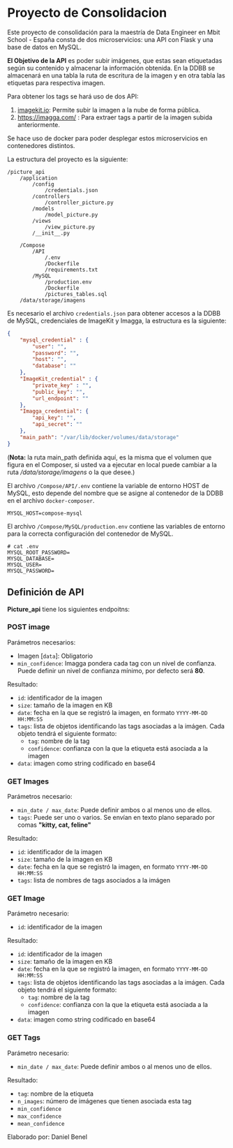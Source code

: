 # Proyecto de Consolidacion

Este proyecto de consolidación para la maestría de Data Engineer en Mbit School - España consta de dos microservicios: una API con Flask y una base de datos en MySQL.

**El Objetivo de la API** es poder subir imágenes, que estas sean etiquetadas según su contenido y almacenar la información obtenida. En la DDBB se almacenará en una tabla la ruta de escritura de la imagen y en otra tabla las etiquetas para respectiva imagen.

Para obtener los tags se hará uso de dos API:
1. [imagekit.io](https://docs.imagekit.io/api-reference/upload-file-api/server-side-file-upload#uploading-base64-encoded-file-with-some-tags): Permite subir la imagen a la nube de forma pública.
2. https://imagga.com/ : Para extraer tags a partir de la imagen subida anteriormente.

Se hace uso de docker para poder desplegar estos microservicios en contenedores distintos.

La estructura del proyecto es la siguiente:

```
/picture_api
    /application
        /config
            /credentials.json
        /controllers
            /controller_picture.py
        /models
            /model_picture.py
        /views
            /view_picture.py
        /__init__.py

    /Compose
        /API
            /.env
            /Dockerfile
            /requirements.txt
        /MySQL
            /production.env
            /Dockerfile
            /pictures_tables.sql
    /data/storage/imagens

```

Es necesario el archivo `credentials.json` para obtener accesos a la DDBB de MySQL, credenciales de ImageKit y Imagga, la estructura es la siguiente:

```json
{
    "mysql_credential" : {
        "user": "",
        "password": "",
        "host": "",
        "database": ""
    },
    "ImageKit_credential" : {
        "private_key" : "",
        "public_key": "",
        "url_endpoint": ""
    },
    "Imagga_credential": {
        "api_key": "",
        "api_secret": ""
    },
    "main_path": "/var/lib/docker/volumes/data/storage"
}
```
(**Nota:** la ruta main_path definida aquí, es la misma que el volumen que figura en el Composer, si usted va a ejecutar en local puede cambiar a la ruta */data/storage/imagens* o la que desee.)

El archivo `/Compose/API/.env` contiene la variable de entorno HOST de MySQL, esto depende del nombre que se asigne al contenedor de la DDBB en el archivo `docker-composer`.
```
MYSQL_HOST=compose-mysql
```
El archivo `/Compose/MySQL/production.env` contiene las variables de entorno para la correcta configuración del contenedor de MySQL.
```
# cat .env
MYSQL_ROOT_PASSWORD=
MYSQL_DATABASE=
MYSQL_USER=
MYSQL_PASSWORD=
```
## Definición de API

**Picture_api** tiene los siguientes endpoitns:
### POST image
Parámetros necesarios:
- Imagen [`data`]: Obligatorio
- `min_confidence`: Imagga pondera cada tag con un nivel de confianza. Puede definir un nivel de confianza mínimo, por defecto será **80**.

Resultado:
- `id`: identificador de la imagen
- `size`: tamaño de la imagen en KB
- `date`: fecha en la que se registró la imagen, en formato `YYYY-MM-DD HH:MM:SS`
- `tags`: lista de objetos identificando las tags asociadas a la imágen. Cada objeto tendrá el siguiente formato:
    - `tag`: nombre de la tag
    - `confidence`: confianza con la que la etiqueta está asociada a la imagen
- `data`: imagen como string codificado en base64

### GET Images
Parámetros necesario:
- `min_date / max_date`: Puede definir ambos o al menos uno de ellos.
- `tags`: Puede ser uno o varios. Se envían en texto plano separado por comas **"kitty, cat, feline"**

Resultado:
- `id`: identificador de la imagen
- `size`: tamaño de la imagen en KB
- `date`: fecha en la que se registró la imagen, en formato `YYYY-MM-DD HH:MM:SS`
- `tags`: lista de nombres de tags asociados a la imágen

### GET Image
Parámetro necesario:
- `id`: identificador de la imagen

Resultado:
- `id`: identificador de la imagen
- `size`: tamaño de la imagen en KB
- `date`: fecha en la que se registró la imagen, en formato `YYYY-MM-DD HH:MM:SS`
- `tags`: lista de objetos identificando las tags asociadas a la imágen. Cada objeto tendrá el siguiente formato:
    - `tag`: nombre de la tag
    - `confidence`: confianza con la que la etiqueta está asociada a la imagen
- `data`: imagen como string codificado en base64

### GET Tags
Parámetro necesario:
- `min_date / max_date`: Puede definir ambos o al menos uno de ellos.

Resultado:
- `tag`: nombre de la etiqueta
- `n_images`: número de imágenes que tienen asociada esta tag
- `min_confidence`
- `max_confidence`
- `mean_confidence`

Elaborado por: Daniel Benel